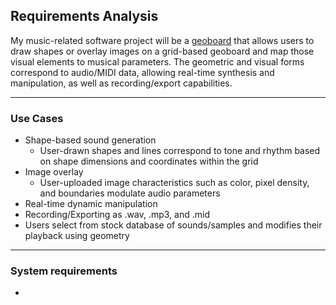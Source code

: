 ## Requirements Analysis

My music-related software project will be a [geoboard](https://apps.mathlearningcenter.org/geoboard/) that allows users to draw shapes or overlay images on a grid-based geoboard and map those visual elements to musical parameters. The geometric and visual forms correspond to audio/MIDI data, allowing real-time synthesis and manipulation, as well as recording/export capabilities.

---

### Use Cases

- Shape-based sound generation
  - User-drawn shapes and lines correspond to tone and rhythm based on shape dimensions and coordinates within the grid
- Image overlay
  - User-uploaded image characteristics such as color, pixel density, and boundaries modulate audio parameters
- Real-time dynamic manipulation
- Recording/Exporting as .wav, .mp3, and .mid
- Users select from stock database of sounds/samples and modifies their playback using geometry

---

### System requirements

-
